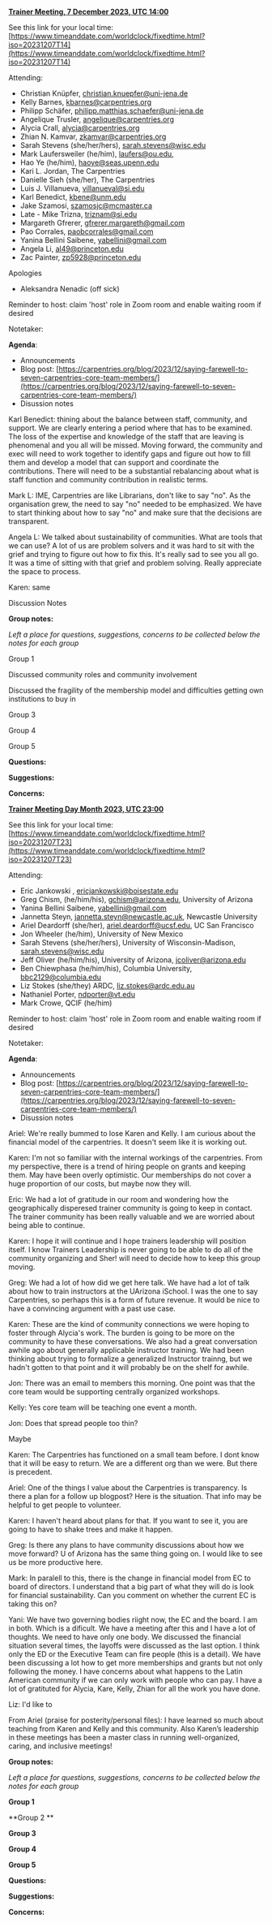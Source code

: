 <!-----



Conversion time: 1.434 seconds.


Using this Markdown file:

1. Paste this output into your source file.
2. See the notes and action items below regarding this conversion run.
3. Check the rendered output (headings, lists, code blocks, tables) for proper
   formatting and use a linkchecker before you publish this page.

Conversion notes:

* Docs to Markdown version 1.0β35
* Fri Dec 08 2023 07:21:54 GMT-0800 (PST)
* Source doc: Untitled document
----->


**<span style="text-decoration:underline;">Trainer Meeting, 7 December 2023, UTC 14:00 </span>**

See this link for your local time: [https://www.timeanddate.com/worldclock/fixedtime.html?iso=20231207T14](https://www.timeanddate.com/worldclock/fixedtime.html?iso=20231207T14) 

Attending:   



*  Christian Knüpfer, christian.knuepfer@uni-jena.de
*  Kelly Barnes, kbarnes@carpentries.org 
* Philipp Schäfer, philipp.matthias.schaefer@uni-jena.de
* Angelique Trusler, angelique@carpentries.org
* Alycia Crall, alycia@carpentries.org
* Zhian N. Kamvar, zkamvar@carpentries.org
* Sarah Stevens (she/her/hers), sarah.stevens@wisc.edu
* Mark Laufersweiler (he/him), laufers@ou.edu, 
* Hao Ye (he/him), haoye@seas.upenn.edu
* Kari L. Jordan, The Carpentries
* Danielle Sieh (she/her), The Carpentries
* Luis J. Villanueva, villanueval@si.edu
* Karl Benedict, kbene@unm.edu
* Jake Szamosi, szamosjc@mcmaster.ca
* Late - Mike Trizna, triznam@si.edu
* Margareth Gfrerer, gfrerer.margareth@gmail.com
* Pao Corrales, paobcorrales@gmail.com
* Yanina Bellini Saibene, yabellini@gmail.com
* Angela Li, al49@princeton.edu
* Zac Painter, zp5928@princeton.edu

Apologies



* Aleksandra Nenadic (off sick)

Reminder to host: claim 'host' role in Zoom room and enable waiting room if desired

Notetaker: 

**Agenda**:



* Announcements
* Blog post: [https://carpentries.org/blog/2023/12/saying-farewell-to-seven-carpentries-core-team-members/](https://carpentries.org/blog/2023/12/saying-farewell-to-seven-carpentries-core-team-members/)
* Disussion notes

Karl Benedict: thining about the balance between staff, community, and support. We are clearly entering a period where that has to be examined. The loss of the expertise and knowledge of the staff that are leaving is phenomenal and you all will be missed. Moving forward, the community and exec will need to work together to identify gaps and figure out how to fill them and develop a model that can support and coordinate the contributions. There will need to be a substantial rebalancing about what is staff function and community contribution in realistic terms.

Mark L: IME, Carpentries are like Librarians, don't like to say "no". As the organisation grew, the need to say "no" needed to be emphasized. We have to start thinking about how to say "no" and make sure that the decisions are transparent.

Angela L: We talked about sustainability of communities. What are tools that we can use? A lot of us are problem solvers and it was hard to sit with the grief and trying to figure out how to fix this. It's really sad to see you all go. It was a time of sitting with that grief and problem solving. Really appreciate the space to process.

Karen: same

Discussion Notes

**Group notes:**

_Left a place for questions, suggestions, concerns to be collected below the notes for each group_

Group 1

Discussed community roles and community involvement

Discussed the fragility of the membership model and difficulties getting own institutions to buy in

Group 3

Group 4

Group 5

**Questions:**

**Suggestions:**

**Concerns:**

**<span style="text-decoration:underline;">Trainer Meeting Day Month 2023, UTC 23:00</span>**

See this link for your local time: [https://www.timeanddate.com/worldclock/fixedtime.html?iso=20231207T23](https://www.timeanddate.com/worldclock/fixedtime.html?iso=20231207T23)

Attending:   



*  Eric Jankowski , ericjankowski@boisestate.edu
* Greg Chism, (he/him/his), gchism@arizona.edu, University of Arizona
* Yanina Bellini Saibene, yabellini@gmail.com 
* Jannetta Steyn, jannetta.steyn@newcastle.ac.uk, Newcastle University
*  Ariel Deardorff (she/her), ariel.deardorff@ucsf.edu, UC San Francisco 
* Jon Wheeler (he/him), University of New Mexico
* Sarah Stevens (she/her/hers), University of Wisconsin-Madison, sarah.stevens@wisc.edu
* Jeff Oliver (he/him/his), University of Arizona, jcoliver@arizona.edu
* Ben Chiewphasa (he/him/his), Columbia University, bbc2129@columbia.edu
* Liz Stokes (she/they)  ARDC, liz.stokes@ardc.edu.au
* Nathaniel Porter, ndporter@vt.edu
* Mark Crowe, QCIF (he/him)

Reminder to host: claim 'host' role in Zoom room and enable waiting room if desired

Notetaker: 

**Agenda**:



* Announcements
* Blog post: [https://carpentries.org/blog/2023/12/saying-farewell-to-seven-carpentries-core-team-members/](https://carpentries.org/blog/2023/12/saying-farewell-to-seven-carpentries-core-team-members/)
* Disussion notes

Ariel: We're really bummed to lose Karen and Kelly. I am curious about the financial model of the carpentries. It doesn't seem like it is working out. 

Karen: I'm not so familiar with the internal workings of the carpentries. From my perspective, there is a trend of hiring people on grants and keeping them. May have been overly optimistic. Our memberships do not cover a huge proportion of our costs, but maybe now they will. 

Eric: We had a lot of gratitude in our room and wondering how the geographically disperesed trainer community is going to keep in contact. The trainer community has been really valuable and we are worried about being able to continue. 

Karen: I hope it will continue and I hope trainers leadership will position itself. I know Trainers Leadership is never going to be able to do all of the community organizing and Sher! will need to decide how to keep this group moving. 

Greg: We had a lot of how did we get here talk. We have had a lot of talk about how to train instructors at the UArizona iSchool. I was the one to say Carpentries, so perhaps this is a form of future revenue. It would be nice to have a convincing argument with a past use case. 

Karen: These are the kind of community connections we were hoping to foster through Alycia's work. The burden is going to be more on the community to have these conversations. We also had a great conversation awhile ago about generally applicable instructor training. We had been thinking about trying to formalize a generalized Instructor trainng, but we hadn't gotten to that point and it will probably be on the shelf for awhile. 

Jon: There was an email to members this morning. One point was that the core team would be supporting centrally organized workshops. 

Kelly: Yes core team will be teaching one event a month. 

Jon: Does that spread people too thin? 

Maybe

Karen: The Carpentries has functioned on a small team before. I dont know that it will be easy to return. We are a different org than we were. But there is precedent. 

Ariel: One of the things I value about the Carpentries is transparency. Is there a plan for a follow up blogpost? Here is the situation. That info may be helpful to get people to volunteer. 

Karen: I haven't heard about plans for that. If you want to see it, you are going to have to shake trees and make it happen. 

Greg: Is there any plans to have community discussions about how we move forward? U of Arizona has the same thing going on. I would like to see us be more productive here. 

Mark: In paralell to this, there is the change in financial model from EC to board of directors. I understand that a big part of what they will do is look for financial sustainability. Can you comment on whether the current EC is taking this on? 

Yani: We have two governing bodies riight now, the EC and the board. I am in both. Which is a dificult. We have a meeting after this and I have a lot of thoughts. We need to have only one body. We discussed the financial situation several times, the layoffs were discussed as the last option. I think only the ED or the Executive Team can fire people (this is a detail). We have been discussing a lot how to get more memberships and grants but not only following the money. I have concerns about what happens to the Latin American community if we can only work with people who can pay.  I have a lot of gratituted for Alycia, Kare, Kelly, Zhian for all the work you have done.

Liz: I'd like to 

From Ariel (praise for posterity/personal files): I have learned so much about teaching from Karen and Kelly and this community. Also Karen’s leadership in these meetings has been a master class in running well-organized, caring, and inclusive meetings!

**Group notes:**

_Left a place for questions, suggestions, concerns to be collected below the notes for each group_

**Group 1**

**Group 2 **

**Group 3**

**Group 4**

**Group 5**

**Questions:**

**Suggestions:**

**Concerns:**
